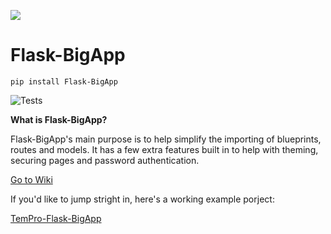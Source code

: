 ![](https://raw.githubusercontent.com/Flask-Planet/Flask-BigApp/master/app/theme/static/img/Flask-BigApp-Logo-White-BG.png)

# Flask-BigApp

`pip install Flask-BigApp`

![Tests](https://github.com/Flask-Planet/Flask-BigApp/actions/workflows/tests.yml/badge.svg)

**What is Flask-BigApp?**

Flask-BigApp's main purpose is to help simplify the importing of blueprints, routes and models.
It has a few extra features built in to help with theming, securing pages and password authentication.

[Go to Wiki](https://github.com/Flask-Planet/Flask-BigApp/wiki)

If you'd like to jump stright in, here's a working example porject:

[TemPro-Flask-BigApp](https://github.com/Flask-Planet/TemPro-Flask-BigApp)
